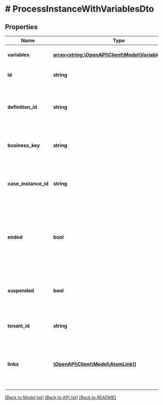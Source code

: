 # # ProcessInstanceWithVariablesDto

## Properties

Name | Type | Description | Notes
------------ | ------------- | ------------- | -------------
**variables** | [**array<string,\OpenAPI\Client\Model\VariableValueDto>**](VariableValueDto.md) | The id of the process instance. | [optional]
**id** | **string** | The id of the process instance. | [optional]
**definition_id** | **string** | The id of the process definition that this process instance belongs to. | [optional]
**business_key** | **string** | The business key of the process instance. | [optional]
**case_instance_id** | **string** | The id of the case instance associated with the process instance. | [optional]
**ended** | **bool** | A flag indicating whether the process instance has ended or not. Deprecated: will always be false! | [optional]
**suspended** | **bool** | A flag indicating whether the process instance is suspended or not. | [optional]
**tenant_id** | **string** | The tenant id of the process instance. | [optional]
**links** | [**\OpenAPI\Client\Model\AtomLink[]**](AtomLink.md) | The links associated to this resource, with &#x60;method&#x60;, &#x60;href&#x60; and &#x60;rel&#x60;. | [optional]

[[Back to Model list]](../../README.md#models) [[Back to API list]](../../README.md#endpoints) [[Back to README]](../../README.md)
